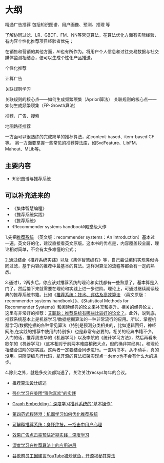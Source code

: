 
# 大纲

精通广告推荐 包括知识图谱、用户画像、预测、推理 等


了解协同过滤、LR、GBDT、FM、NN等常见算法，在算法优化方面有实际经验，有内容个性化推荐项目经验者优先；

在销售和营销的其他方面，AI也有所作为。将用户个人信息和过往交易数据与社交媒体监测相结合，便可以生成个性化产品推送。

个性化推荐

计算广告

关联规则学习

关联规则的核心点——如何生成频繁项集（Apriori算法）
关联规则的核心点——如何生成频繁项集（FP-Growth算法）


推荐、广告、搜索

地图路径推荐



一方面可以很熟练的完成简单的推荐算法，如content-based、item-based CF等。
另一方面要掌握一些常见的推荐算法库，如SvdFeature、LibFM、Mahout、MLib等。




## 主要内容


- 知识图谱与推荐系统



## 可以补充进来的



- 《集体智慧编程》
- 《推荐系统实践》
- 《推荐系统》
- 《Recommender systems handbook》殿堂级大作





1.先把[推荐系统](https://link.zhihu.com/?target=http%3A//product.dangdang.com/23269385.html) （英文版：recommender systems：An Introduction）基本过一遍。英文好的化，建议直接看英文原版。这本书的优点是，内容覆盖较全面，理论相对简单，不会有太多难懂的公式；

2.通过结合《推荐系统实践》以及《集体智慧编程》等，自己尝试编码实现类似协同过滤，基于内容的推荐中最基本的算法。这样对算法的流程等都会有一定的熟悉。

3.通过1，2两步后，你应该对推荐系统的理论和实践都有一些熟悉了。基本算是入门了。然后接下来就需要在理论和实践上进一步进阶。理论上，可通过继续阅读经典的推荐系统书籍。比如《[推荐系统：技术、评估及高效算法](https://link.zhihu.com/?target=http%3A//product.dangdang.com/23735746.html) （英文原版：recommender systems handbook）》、《Statistical Methods for Recommender Systems》和阅读经典的论文来补充和提升。相关的经典论文，这里有非常好的推荐：[艾聪聪：推荐系统有哪些比较好的论文？](https://www.zhihu.com/question/25566638/answer/337012082)。此外，说到底，推荐系统基本上是机器学习/数据挖掘算法的一种非常流行的应用。所以，掌握机器学习/数据挖掘的各种常见算法（特别是预测分类相关的，比如逻辑回归，神经网络,在实践的推荐中使用的特别多）也是非常有必要的。相关的经典书籍不少。入门的话，推荐周志华的《机器学习》以及李航的《统计学习方法》，然后再看米歇尔的《机器学习》（这本相对于前两本难度稍微大点，但的确非常经典）。和理论相结合进阶的是实践。这两者一定要结合同步进行。一直啃书本，从不动手，真的没用。只随便编几行代码，拿开源的算法框架实现点一demo也不会有什么大的进步。

4.除此之外，就是多交流都沟通了。关注关注recsys每年的会议。




- [推荐算法设计综述](https://zhuanlan.zhihu.com/p/69478126)
- [强化学习在美团“猜你喜欢”的实践](https://tech.meituan.com/2018/11/15/reinforcement-learning-in-mt-recommend-system.html)
- [Graph Embedding：深度学习推荐系统的"基本操作"](https://zhuanlan.zhihu.com/p/68247149)


- [第四范式程晓澄：机器学习如何优化推荐系统](https://cloud.tencent.com/developer/article/1032032)


- [可解释推荐系统：身怀绝技，一招击中用户心理](https://baijiahao.baidu.com/s?id=1578506669150917027&wfr=spider&for=pc)


- [效果广告点击率预估近期实践：深度学习](https://cloud.tencent.com/developer/article/1004530)
- [深度学习在推荐算法上的应用进展](https://zhuanlan.zhihu.com/p/26237106)

- [谷歌前员工因建言YouTube被炒鱿鱼，开源揭秘其算法](https://zhuanlan.zhihu.com/p/35954093)
